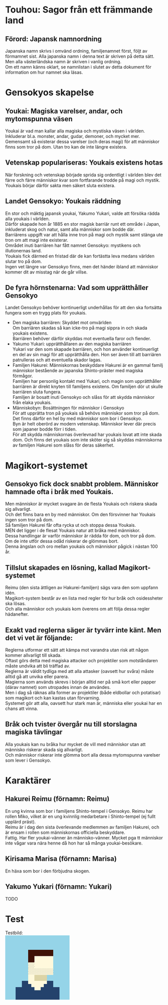 # Touhou: Sagor från ett främmande land

## Förord: Japansk namnordning
Japanska namn skrivs i omvänd ordning, familjenamnet först, följt av förmamnet sist. Alla japanska namn i denna text är skriven på detta sätt. Men alla västerländska namn är skriven i vanlig ordning.  
Om ett namn känns oklart, se namnlistan i slutet av detta dokument för information om hur namnet ska läsas.


# Gensokyos skapelse

## Youkai: Magiska varelser, andar, och mytomspunna väsen
Youkai är vad man kallar alla magiska och mystiska väsen i världen.  
Inkluderar bl.a. monster, andar, gudar, demoner, och mycket mer.  
Gemensamt så existerar dessa varelser (och deras magi) för att människor finns som tror på dom. Utan tro kan de inte längre existera.

## Vetenskap populariseras: Youkais existens hotas
När forskning och vetenskap började sprida sig ordentligt i världen blev det färre och färre människor kvar som fortfarande trodde på magi och mystik.  
Youkais börjar därför sakta men säkert sluta existera.

## Landet Gensokyo: Youkais räddning
En stor och mäktig japansk youkai, Yakumo Yukari, valde att försöka rädda alla youkais i världen.  
Därför skapade hon år 1885 en stor magisk barriär runt ett område i Japan, inkluderat skog och natur, samt alla människor som bodde där.  
Barriärens uppgift var att hålla inne tron på magi och mystik samt stänga ute tron om att magi inte existerar.  
Området inuti barriären har fått namnet Gensokyo: mystikens och illutionernas land.  
Youkais fick därmed en fristad där de kan fortästta leva medans världen slutar tro på dom.  
Ingen vet längre var Gensokyo finns, men det händer ibland att människor kommer dit av misstag när de går villse.

## De fyra hörnstenarna: Vad som upprätthåller Gensokyo
Landet Gensokyo behöver kontinuerligt underhållas för att den ska fortsätta fungera som en trygg plats för youkais.
- Den magiska barriären: Skyddet mot omvärlden  
  Om barriären skadas så kan icke-tro på magi sippra in och skada youkais existens.  
  Barriären behöver därför skyddas mot eventuella faror och fiender.
- Yakumo Yukari: upprätthållaren av den magiska barriären  
  Yukari var den som skapade barriären, och hon använder kontinuerligt en del av sin magi för att upprätthålla den. Hon ser även till att barriären patrulleras och att eventuella skador lagas.
- Familjen Hakurei: Människornas beskyddare
  Hakurei är en gammal familj människor bestående av japanska Shinto-präster med magiska förmågor.  
  Familjen har personlig kontakt med Yukari, och magin som upprätthåller barriären är direkt knyten till familjens existens. Om familjen dör ut skulle barriären sluta fungera.  
  Familjen är bosatt inuti Gensokyo och slåss för att skydda människor från elaka youkais.
- Människobyn: Bosättningen för människor i Gensokyo  
  För att upprätta tron på youkais så behövs människor som tror på dom. Det finns därför en hel by med människor som bor i Gensokyo.  
  Byn är helt oberörd av modern vetenskap. Människor lever där precis som japaner bodde förr i tiden.  
  För att skydda människornas överlevnad har youkais lovat att inte skada dom. Och finns det youkais som inte sköter sig så skyddas människorna av familjen Hakurei som slåss för deras säkerhet.



# Magikort-systemet

## Gensokyo fick dock snabbt problem. Människor hamnade ofta i bråk med Youkais.
  Men människor är mycket svagare än de flesta Youkais och riskera skada sig allvarligt.  
    Och det finns bara en by med människor. Om den försvinner har Youkais ingen som tror på dom.  
  Så familjen Hakurei får ofta rycka ut och stoppa dessa Youkais.  
  MEN det ligger i de flesat Youkais natur att bråka med människor.  
    Dessa handlingar är varför människor är rädda för dom, och tror på dom.  
    Om de inte utför dessa odåd riskerar de glömmas bort.  
  Denna ängslan och oro mellan youkais och människor pågick i nästan 100 år.

## Tillslut skapades en lösning, kallad Magikort-systemet
  Reimu (den sista ättligen av Hakurei-familjen) sägs vara den som uppfann idén.  
  Magikort-system består av en lista med regler för hur bråk och osidessheter ska lösas.  
    Och alla människor och youkais kom överens om att följa dessa regler hädanefter.  
  
## Exakt vad reglerna säger är tyvärr inte känt. Men det vi vet är följande:
  Reglerna utformar ett sätt att kämpa mot varandra utan risk att någon kommer allvarligt till skada.  
  Oftast görs detta med magiska attacker och projektiler som motståndaren måste undvika att bli träffad av.  
  Reglerna är väldit tydliga med att alla attasker (oavsett hur svåra) måste alltid gå att unvika eller parera.  
  Magierna som används skrevs i början alltid ner på små kort eller papper (därav namnet) som utropades innan de användes.  
  Men i dag så räknas alla former av projektiler (både eldbollar och potatisar) som magikort och kan kastas utan förvarning.  
  Systemet gör att alla, oavsett hur stark man är, människa eller youkai har en chans att vinna.

## Bråk och tvister övergår nu till storslagna magiska tävlingar
  Alla youkais kan nu bråka hur mycket de vill med människor utan att människo riskerar skada sig allvarligt.  
  Och människor riskerar inte glömma bort alla dessa mytomspunna varelser som lever i Gensokyo.



# Karaktärer

## Hakurei Reimu (förnamn: Reimu)
En ung kvinna som bor i familjens Shinto-tempel i Gensokyo.
Reimu har rollen Miko, vilket är en ung kvinnlig medarbetare i Shinto-tempel (ej fullt upplärd präst).  
Reimu är i dag den sista överlevande medlemmen av familjen Hakurei, och är ensam i rollen som människornas officiella beskyddare.  
Fattig.
Har fler youkai-vänner än människo-vänner. Mycket pga tt människor inte vågar vara nära henne då hon har så många youkai-besökare.

## Kirisama Marisa (förnamn: Marisa)
En häxa som bor i den förbjudna skogen.

## Yakumo Yukari (förnamn: Yukari)
TODO



# Test
Testbild:  
<img src="data:image/png;base64,iVBORw0KGgoAAAANSUhEUgAAAM0AAAD
 NCAMAAAAsYgRbAAAAGXRFWHRTb2Z0d2FyZQBBZG9iZSBJbWFnZVJlYWR5c
 cllPAAAABJQTFRF3NSmzMewPxIG//ncJEJsldTou1jHgAAAARBJREFUeNrs2EEK
 gCAQBVDLuv+V20dENbMY831wKz4Y/VHb/5RGQ0NDQ0NDQ0NDQ0NDQ0NDQ
 0NDQ0NDQ0NDQ0NDQ0NDQ0NDQ0PzMWtyaGhoaGhoaGhoaGhoaGhoxtb0QGho
 aGhoaGhoaGhoaGhoaMbRLEvv50VTQ9OTQ5OpyZ01GpM2g0bfmDQaL7S+ofFC6x
 v3ZpxJiywakzbvd9r3RWPS9I2+MWk0+kbf0Hih9Y17U0nTHibrDDQ0NDQ0NDQ0
 NDQ0NDQ0NTXbRSL/AK72o6GhoaGhoRlL8951vwsNDQ0NDQ1NDc0WyHtDTEhD
 Q0NDQ0NTS5MdGhoaGhoaGhoaGhoaGhoaGhoaGhoaGposzSHAAErMwwQ2HwRQ
 AAAAAElFTkSuQmCC" alt="beastie.png">


